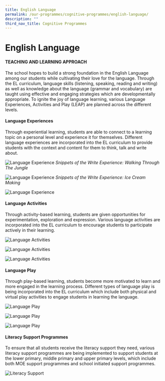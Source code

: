 ```yaml
---
title: English Language
permalink: /our-programmes/cognitive-programmes/english-language/
description: ""
third_nav_title: Cognitive Programmes
---
```

English Language
================

#### TEACHING AND LEARNING APPROACH

The school hopes to build a strong foundation in the English Language among our students while cultivating their love for the language. Through the EL curriculum, language skills (listening, speaking, reading and writing) as well as knowledge about the language (grammar and vocabulary) are taught using effective and engaging strategies which are developmentally appropriate. To ignite the joy of language learning, various Language Experiences, Activities and Play (LEAP) are planned across the different levels.

#### Language Experiences

Through experiential learning, students are able to connect to a learning topic on a personal level and experience it for themselves. Different language experiences are incorporated into the EL curriculum to provide students with the context and content for them to think, talk and write about.

![Language Experience](/images/Language%20Experience%201.jpg)
*Snippets of the Write Experience: Walking Through The Jungle*

![Language Experience](/images/Language%20Experience%202.jpg)
*Snippets of the Write Experience: Ice Cream Making*

![Language Experience](/images/Language%20Experience%203.jpg)

#### Language Activities

Through activity-based learning, students are given opportunities for experimentation, exploration and expression. Various language activities are incorporated into the EL curriculum to encourage students to participate actively in their learning.

![Language Activities](/images/Language%20Actvities%201.jpg)

![Language Activities](/images/Language%20Actvities%202.jpg)

![Language Activities](/images/Language%20Actvities%203.jpg)

#### Language Play

Through play-based learning, students become more motivated to learn and more engaged in the learning process. Different types of language play is being incorporated into the EL curriculum which include both physical and virtual play activities to engage students in learning the language.

![Language Play](/images/Language%20Play%201.jpg)

![Language Play](/images/Language%20Play%202.jpg)

![Language Play](/images/Language%20Play%203.jpg)

#### Literacy Support Programmes

To ensure that all students receive the literacy support they need, various literacy support programmes are being implemented to support students at the lower primary, middle primary and upper primary levels, which include both MOE support programmes and school initiated support programmes.

![Literacy Support](/images/Literacy%20Support.png)